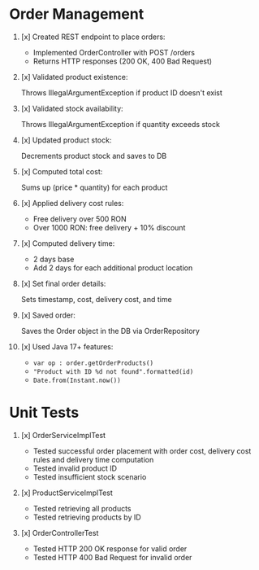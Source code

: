 # Order Management

1. [x] Created REST endpoint to place orders:

   - Implemented OrderController with POST /orders
   - Returns HTTP responses (200 OK, 400 Bad Request)


2. [x] Validated product existence:

   Throws IllegalArgumentException if product ID doesn't exist


3. [x] Validated stock availability:

   Throws IllegalArgumentException if quantity exceeds stock


4. [x] Updated product stock:

   Decrements product stock and saves to DB


5. [x] Computed total cost:

   Sums up (price * quantity) for each product


6. [x] Applied delivery cost rules:

    - Free delivery over 500 RON
    - Over 1000 RON: free delivery + 10% discount


7. [x] Computed delivery time:

    - 2 days base
    - Add 2 days for each additional product location


8. [x] Set final order details:

   Sets timestamp, cost, delivery cost, and time


9. [x] Saved order:

   Saves the Order object in the DB via OrderRepository


10. [x] Used Java 17+ features:

    - `var op : order.getOrderProducts()`
    - `"Product with ID %d not found".formatted(id)`
    - `Date.from(Instant.now())`

# Unit Tests

1. [x] OrderServiceImplTest

    - Tested successful order placement with order cost, delivery cost rules and delivery time computation
    - Tested invalid product ID
    - Tested insufficient stock scenario


2. [x] ProductServiceImplTest

    - Tested retrieving all products
    - Tested retrieving products by ID


3. [x] OrderControllerTest

    - Tested HTTP 200 OK response for valid order
    - Tested HTTP 400 Bad Request for invalid order